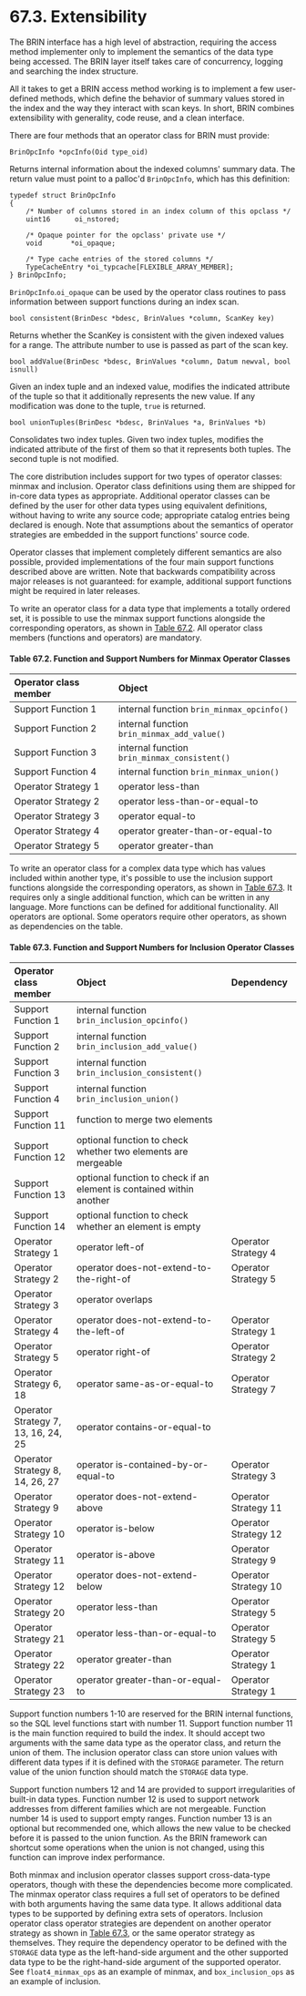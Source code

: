 # 67.3. Extensibility

The BRIN interface has a high level of abstraction, requiring the access method implementer only to implement the semantics of the data type being accessed. The BRIN layer itself takes care of concurrency, logging and searching the index structure.

All it takes to get a BRIN access method working is to implement a few user-defined methods, which define the behavior of summary values stored in the index and the way they interact with scan keys. In short, BRIN combines extensibility with generality, code reuse, and a clean interface.

There are four methods that an operator class for BRIN must provide:

`BrinOpcInfo *opcInfo(Oid type_oid)`

Returns internal information about the indexed columns' summary data. The return value must point to a palloc'd `BrinOpcInfo`, which has this definition:

```text
typedef struct BrinOpcInfo
{
    /* Number of columns stored in an index column of this opclass */
    uint16      oi_nstored;

    /* Opaque pointer for the opclass' private use */
    void       *oi_opaque;

    /* Type cache entries of the stored columns */
    TypeCacheEntry *oi_typcache[FLEXIBLE_ARRAY_MEMBER];
} BrinOpcInfo;
```

`BrinOpcInfo`.`oi_opaque` can be used by the operator class routines to pass information between support functions during an index scan.

`bool consistent(BrinDesc *bdesc, BrinValues *column, ScanKey key)`

Returns whether the ScanKey is consistent with the given indexed values for a range. The attribute number to use is passed as part of the scan key.

`bool addValue(BrinDesc *bdesc, BrinValues *column, Datum newval, bool isnull)`

Given an index tuple and an indexed value, modifies the indicated attribute of the tuple so that it additionally represents the new value. If any modification was done to the tuple, `true` is returned.

`bool unionTuples(BrinDesc *bdesc, BrinValues *a, BrinValues *b)`

Consolidates two index tuples. Given two index tuples, modifies the indicated attribute of the first of them so that it represents both tuples. The second tuple is not modified.

The core distribution includes support for two types of operator classes: minmax and inclusion. Operator class definitions using them are shipped for in-core data types as appropriate. Additional operator classes can be defined by the user for other data types using equivalent definitions, without having to write any source code; appropriate catalog entries being declared is enough. Note that assumptions about the semantics of operator strategies are embedded in the support functions' source code.

Operator classes that implement completely different semantics are also possible, provided implementations of the four main support functions described above are written. Note that backwards compatibility across major releases is not guaranteed: for example, additional support functions might be required in later releases.

To write an operator class for a data type that implements a totally ordered set, it is possible to use the minmax support functions alongside the corresponding operators, as shown in [Table 67.2](https://www.postgresql.org/docs/12/brin-extensibility.html#BRIN-EXTENSIBILITY-MINMAX-TABLE). All operator class members \(functions and operators\) are mandatory.

#### **Table 67.2. Function and Support Numbers for Minmax Operator Classes**

| Operator class member | Object |
| :--- | :--- |
| Support Function 1 | internal function `brin_minmax_opcinfo()` |
| Support Function 2 | internal function `brin_minmax_add_value()` |
| Support Function 3 | internal function `brin_minmax_consistent()` |
| Support Function 4 | internal function `brin_minmax_union()` |
| Operator Strategy 1 | operator less-than |
| Operator Strategy 2 | operator less-than-or-equal-to |
| Operator Strategy 3 | operator equal-to |
| Operator Strategy 4 | operator greater-than-or-equal-to |
| Operator Strategy 5 | operator greater-than |

To write an operator class for a complex data type which has values included within another type, it's possible to use the inclusion support functions alongside the corresponding operators, as shown in [Table 67.3](https://www.postgresql.org/docs/12/brin-extensibility.html#BRIN-EXTENSIBILITY-INCLUSION-TABLE). It requires only a single additional function, which can be written in any language. More functions can be defined for additional functionality. All operators are optional. Some operators require other operators, as shown as dependencies on the table.

#### **Table 67.3. Function and Support Numbers for Inclusion Operator Classes**

| Operator class member | Object | Dependency |
| :--- | :--- | :--- |
| Support Function 1 | internal function `brin_inclusion_opcinfo()` |  |
| Support Function 2 | internal function `brin_inclusion_add_value()` |  |
| Support Function 3 | internal function `brin_inclusion_consistent()` |  |
| Support Function 4 | internal function `brin_inclusion_union()` |  |
| Support Function 11 | function to merge two elements |  |
| Support Function 12 | optional function to check whether two elements are mergeable |  |
| Support Function 13 | optional function to check if an element is contained within another |  |
| Support Function 14 | optional function to check whether an element is empty |  |
| Operator Strategy 1 | operator left-of | Operator Strategy 4 |
| Operator Strategy 2 | operator does-not-extend-to-the-right-of | Operator Strategy 5 |
| Operator Strategy 3 | operator overlaps |  |
| Operator Strategy 4 | operator does-not-extend-to-the-left-of | Operator Strategy 1 |
| Operator Strategy 5 | operator right-of | Operator Strategy 2 |
| Operator Strategy 6, 18 | operator same-as-or-equal-to | Operator Strategy 7 |
| Operator Strategy 7, 13, 16, 24, 25 | operator contains-or-equal-to |  |
| Operator Strategy 8, 14, 26, 27 | operator is-contained-by-or-equal-to | Operator Strategy 3 |
| Operator Strategy 9 | operator does-not-extend-above | Operator Strategy 11 |
| Operator Strategy 10 | operator is-below | Operator Strategy 12 |
| Operator Strategy 11 | operator is-above | Operator Strategy 9 |
| Operator Strategy 12 | operator does-not-extend-below | Operator Strategy 10 |
| Operator Strategy 20 | operator less-than | Operator Strategy 5 |
| Operator Strategy 21 | operator less-than-or-equal-to | Operator Strategy 5 |
| Operator Strategy 22 | operator greater-than | Operator Strategy 1 |
| Operator Strategy 23 | operator greater-than-or-equal-to | Operator Strategy 1 |

Support function numbers 1-10 are reserved for the BRIN internal functions, so the SQL level functions start with number 11. Support function number 11 is the main function required to build the index. It should accept two arguments with the same data type as the operator class, and return the union of them. The inclusion operator class can store union values with different data types if it is defined with the `STORAGE` parameter. The return value of the union function should match the `STORAGE` data type.

Support function numbers 12 and 14 are provided to support irregularities of built-in data types. Function number 12 is used to support network addresses from different families which are not mergeable. Function number 14 is used to support empty ranges. Function number 13 is an optional but recommended one, which allows the new value to be checked before it is passed to the union function. As the BRIN framework can shortcut some operations when the union is not changed, using this function can improve index performance.

Both minmax and inclusion operator classes support cross-data-type operators, though with these the dependencies become more complicated. The minmax operator class requires a full set of operators to be defined with both arguments having the same data type. It allows additional data types to be supported by defining extra sets of operators. Inclusion operator class operator strategies are dependent on another operator strategy as shown in [Table 67.3](https://www.postgresql.org/docs/12/brin-extensibility.html#BRIN-EXTENSIBILITY-INCLUSION-TABLE), or the same operator strategy as themselves. They require the dependency operator to be defined with the `STORAGE` data type as the left-hand-side argument and the other supported data type to be the right-hand-side argument of the supported operator. See `float4_minmax_ops` as an example of minmax, and `box_inclusion_ops` as an example of inclusion.


